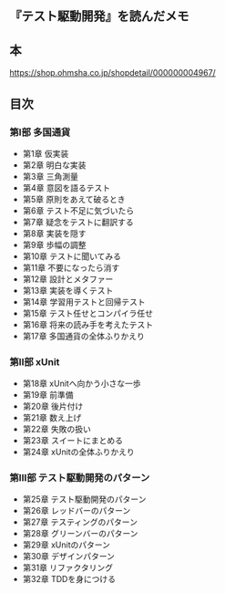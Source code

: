 『テスト駆動開発』を読んだメモ
----------
## 本
https://shop.ohmsha.co.jp/shopdetail/000000004967/

## 目次
### 第I部 多国通貨
- 第1章 仮実装
- 第2章 明白な実装
- 第3章 三角測量
- 第4章 意図を語るテスト
- 第5章 原則をあえて破るとき
- 第6章 テスト不足に気づいたら
- 第7章 疑念をテストに翻訳する
- 第8章 実装を隠す
- 第9章 歩幅の調整
- 第10章 テストに聞いてみる
- 第11章 不要になったら消す
- 第12章 設計とメタファー
- 第13章 実装を導くテスト
- 第14章 学習用テストと回帰テスト
- 第15章 テスト任せとコンパイラ任せ
- 第16章 将来の読み手を考えたテスト
- 第17章 多国通貨の全体ふりかえり
### 第II部 xUnit
- 第18章 xUnitへ向かう小さな一歩
- 第19章 前準備
- 第20章 後片付け
- 第21章 数え上げ
- 第22章 失敗の扱い
- 第23章 スイートにまとめる
- 第24章 xUnitの全体ふりかえり
### 第III部 テスト駆動開発のパターン
- 第25章 テスト駆動開発のパターン
- 第26章 レッドバーのパターン
- 第27章 テスティングのパターン
- 第28章 グリーンバーのパターン
- 第29章 xUnitのパターン
- 第30章 デザインパターン
- 第31章 リファクタリング
- 第32章 TDDを身につける
